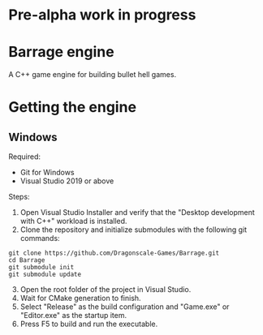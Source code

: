 # **Pre-alpha work in progress**

# Barrage engine
A C++ game engine for building bullet hell games.

# Getting the engine
## Windows
Required:
- Git for Windows
- Visual Studio 2019 or above

Steps:
1. Open Visual Studio Installer and verify that the "Desktop development with C++" workload is installed.
2. Clone the repository and initialize submodules with the following git commands:
```
git clone https://github.com/Dragonscale-Games/Barrage.git
cd Barrage
git submodule init
git submodule update
```
3. Open the root folder of the project in Visual Studio.
4. Wait for CMake generation to finish.
5. Select "Release" as the build configuration and "Game.exe" or "Editor.exe" as the startup item.
6. Press F5 to build and run the executable.
